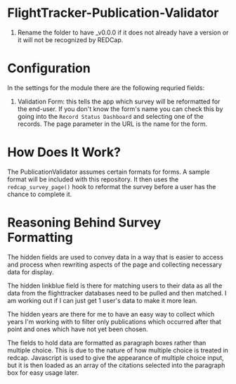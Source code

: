 # FlightTracker-Publication-Validator

1. Rename the folder to have _v0.0.0 if it does not already have a version or it will not be recognized by REDCap.

# Configuration
In the settings for the module there are the following requried fields:
1. Validation Form: this tells the app which survey will be reformatted for the end-user. If you don't know the form's name you can check this by going into the `Record Status Dashboard` and selecting one of the records. The page parameter in the URL is the name for the form.

# How Does It Work?
The PublicationValidator assumes certain formats for forms. A sample format will be included with this repository. It then uses the `redcap_survey_page()` hook to reformat the survey before a user has the chance to complete it.

# Reasoning Behind Survey Formatting
The hidden fields are used to convey data in a way that is easier to access and process when rewriting aspects of the page and collecting necessary data for display.

The hidden linkblue field is there for matching users to their data as all the data from the flighttracker databases need to be pulled and then matched. I am working out if I can just get 1 user's data to make it more lean.

The hidden years are there for me to have an easy way to collect which years I'm working with to filter only publications which occurred after that point and ones which have not yet been chosen.

The fields to hold data are formatted as paragraph boxes rather than multiple choice. This is due to the nature of how multiple choice is treated in redcap. Javascript is used to give the appearance of multiple choice input, but it is then loaded as an array of the citations selected into the paragraph box for easy usage later.